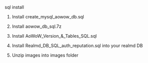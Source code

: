 sql install

1. Install create_mysql_aowow_db.sql

2. Install aowow_db_sql.7z

3. Install AoWoW_Version_&_Tables_SQL.sql

4. Install Realmd_DB_SQL_auth_reputation.sql into your realmd DB

5. Unzip images into images folder
